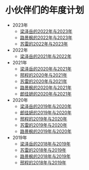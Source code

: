 # 小伙伴们的年度计划

* 2023年
  * [梁泽岳的2022年与2023年](/ProjectDocs/2023/梁泽岳的2022年与2023年.md)
  * [路景枫的2022年与2023年](/ProjectDocs/2023/路景枫的2022年与2023年.md)
  * [苏雷的2022年与2023年](/ProjectDocs/2023/苏雷的2022年与2023年.md)
* 2022年
  * [梁泽岳的2021年与2022年](/ProjectDocs/2022/梁泽岳的2021年与2022年.md)
* 2021年
  * [梁泽岳的2020年与2021年](/ProjectDocs/2021/梁泽岳的2020年与2021年.md)
  * [邢程的2020年与2021年](/ProjectDocs/2021/邢程的2020年与2021年.md)
  * [苏雷的2020年与2021年](/ProjectDocs/2021/苏雷的2020年与2021年.md)
  * [路景枫的2020年与2021年](/ProjectDocs/2021/路景枫的2020年与2021年.md)
  * [郎佳妍的2020年与2021年](/ProjectDocs/2021/郎佳妍的2020年与2021年.md)
* 2020年
  * [梁泽岳的2019年与2020年](/ProjectDocs/2020/梁泽岳的2019年与2020年.md)
  * [郎佳妍的2019年与2020年](/ProjectDocs/2020/郎佳妍的2019年与2020年.md)
  * [邢程的2019年与2020年](/ProjectDocs/2020/邢程的2019年与2020年.md)
  * [苏雷的2019年与2020年](/ProjectDocs/2020/苏雷的2019年与2020年.md)
  * [路景枫的2019年与2020年](/ProjectDocs/2020/路景枫的2019年与2020年.md)
* 2019年
  * [梁泽岳的2018年与2019年](/ProjectDocs/2019/梁泽岳的2018年与2019年.md)
  * [苏雷的2018年与2019年](/ProjectDocs/2019/苏雷的2018年与2019年.md)
  * [路景枫的2018年与2019年](/ProjectDocs/2019/路景枫的2018年与2019年.md)
  * [邢程的2018年与2019年](/ProjectDocs/2019/邢程的2018年与2019年.md)

